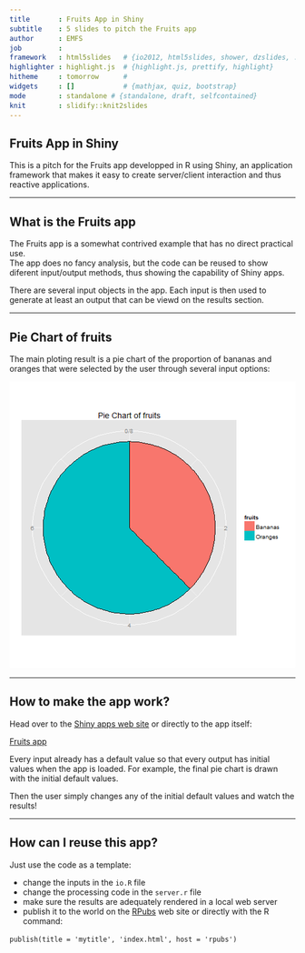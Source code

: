 ```yaml
---
title       : Fruits App in Shiny
subtitle    : 5 slides to pitch the Fruits app
author      : EMFS
job         : 
framework   : html5slides   # {io2012, html5slides, shower, dzslides, ...}
highlighter : highlight.js  # {highlight.js, prettify, highlight}
hitheme     : tomorrow      # 
widgets     : []            # {mathjax, quiz, bootstrap}
mode        : standalone # {standalone, draft, selfcontained}
knit        : slidify::knit2slides
---
```


## Fruits App in Shiny

This is a pitch for the Fruits app developped in R using Shiny, an application framework that makes it easy to create server/client interaction and thus reactive applications.

---

## What is the Fruits app

The Fruits app is a somewhat contrived example that has no direct practical use.  
The app does no fancy analysis, but the code can be reused to show diferent input/output methods, thus showing the capability of Shiny apps.

There are several input objects in the app. 
Each input is then used to generate at least an output that can be viewd on the results section.

---

## Pie Chart of fruits

The main ploting result is a pie chart of the proportion of bananas and oranges that were selected by the user through several input options:

![plot of chunk unnamed-chunk-1](assets/fig/unnamed-chunk-1-1.png) 

---

## How to make the app work?

Head over to the [Shiny apps web site](http://www.shinyapps.io) or directly to the app itself:

[Fruits app](http://emfs.shinyapps.io/DSS-DataProdProj-ShinyApp)

Every input already has a default value so that every output has initial values when the app is loaded.
For example, the final pie chart is drawn with the initial default values.

Then the user simply changes any of the initial default values and watch the results!

--- 

## How can I reuse this app?

Just use the code as a template:

* change the inputs in the ``io.R`` file
* change the processing code in the ``server.r`` file
* make sure the results are adequately rendered in a local web server
* publish it to the world on the [RPubs](https://rpubs.com/) web site or directly with the R command:

``publish(title = 'mytitle', 'index.html', host = 'rpubs')``




